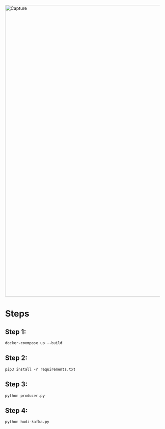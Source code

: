 <img width="951" alt="Capture" src="https://user-images.githubusercontent.com/39345855/209454216-60d64c84-d186-4bb6-afd6-62222fb16031.PNG">

# Steps 

## Step 1: 
```
docker-coompose up --build
```

## Step 2: 

```
pip3 install -r requirements.txt
```


## Step 3: 

```
python producer.py
```

## Step 4: 

```
python hudi-kafka.py
```
